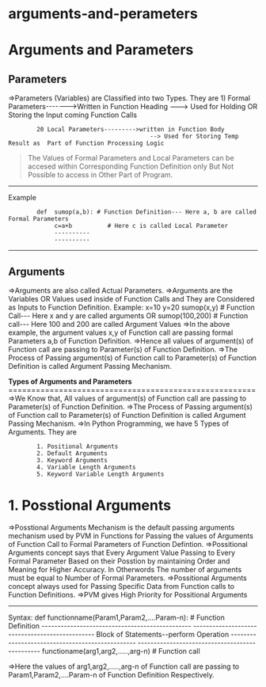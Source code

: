 # arguments-and-perameters

Arguments and Parameters
=================================================
Parameters
-----------------
=>Parameters (Variables) are Classified into two Types. They are
			1) Formal Parameters------->Written in Function Heading
							            ---> Used for Holding OR Storing the Input coming Function Calls

			20 Local Parameters--------->written in Function Body
								            --> Used for Storing Temp Result as  Part of Function Processing Logic
>The Values of Formal Parameters and Local Parameters can be accesed within Corresponding Function Definition only But Not Possible to access in Other Part of Program.
----------------
Example

			def  sumop(a,b): # Function Definition--- Here a, b are called Formal Parameters
			     c=a+b		    # Here c is called Local Parameter
			     ----------
			     ----------
----------------------------------------------------------
Arguments
----------------------------------------------------------
=>Arguments are also called Actual Parameters.
=>Arguments are the Variables OR Values used inside of Function Calls and They are Considered as Inputs to 
    Function Definition.
			Example:       x=10
					           y=20
					           sumop(x,y) # Function Call--- Here x and y are called arguments
					       OR
					    sumop(100,200) # Function call--- Here 100 and 200 are called Argument Values
=>In the above example, the argument values x,y of Function call are passing formal Parameters a,b of Function 
   Definition.
=>Hence all values of argument(s) of Function call are passing to Parameter(s)  of Function  Definition.
=>The Process of Passing argument(s) of Function call to Parameter(s)  of Function  Definition is called Argument 
    Passing Mechanism.

  **Types of Arguments and Parameters**
	======================================================
=>We Know that, All values of argument(s) of Function call are passing to Parameter(s)  of Function  Definition.
=>The Process of Passing argument(s) of Function call to Parameter(s)  of Function  Definition is called Argument 
    Passing Mechanism.
=>In Python Programming, we have 5 Types of Arguments. They are

			1. Positional Arguments
			2. Default Arguments
			3. Keyword Arguments
			4. Variable Length Arguments
			5. Keyword Variable Length Arguments

  **1. Posstional Arguments**
=========================================================================
=>Posstional Arguments Mechanism is the default passing arguments  mechanism used by PVM in Functions for Passing the values of Arguments of Function Call to Formal Parameters of Function Defintion.
=>Possitional Arguments concept says that Every Argument  Value Passing to Every  Formal Parameter Based on their Posstion by maintaining Order and Meaning for Higher Accuracy. In Otherwords The number of arguments must be equal to Number of Formal Parameters.
=>Possitional Arguments concept always used for Passing Specific Data from Function calls to Function Definitions.
 =>PVM gives High Priority for Possitional Arguments
 
---------------------------------
Syntax:     def  functionname(Param1,Param2,....Param-n):  # Function Definition
			           -----------------------------------------------
			           -----------------------------------------------
			           Block of Statements--perform Operation
			           ------------------------------------------------
			          -----------------------------------------------
            functioname(arg1,arg2,.....,arg-n)  # Function call

=>Here the values of arg1,arg2,.....,arg-n of  Function call are passing to Param1,Param2,....Param-n of Function Definition Respectively.
